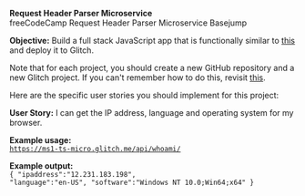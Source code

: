 <b>Request Header Parser Microservice</b><br>
freeCodeCamp Request Header Parser Microservice Basejump

<b>Objective:</b> Build a full stack JavaScript app that is functionally similar to <a href="https://cryptic-ridge-9197.herokuapp.com/api/whoami/">this</a> and deploy it to Glitch.

Note that for each project, you should create a new GitHub repository and a new Glitch project. If you can't remember how to do this, revisit <a href="https://freecodecamp.org/challenges/get-set-for-our-api-development-projects">this</a>.

Here are the specific user stories you should implement for this project:

<b>User Story:</b> I can get the IP address, language and operating system for my browser.

<b>Example usage:</b><br>
<code>https://ms1-ts-micro.glitch.me/api/whoami/</code><br>

<b>Example output:</b><br>
<code>{ "ipaddress":"12.231.183.198", "language":"en-US", "software":"Windows NT 10.0;Win64;x64" }</code>